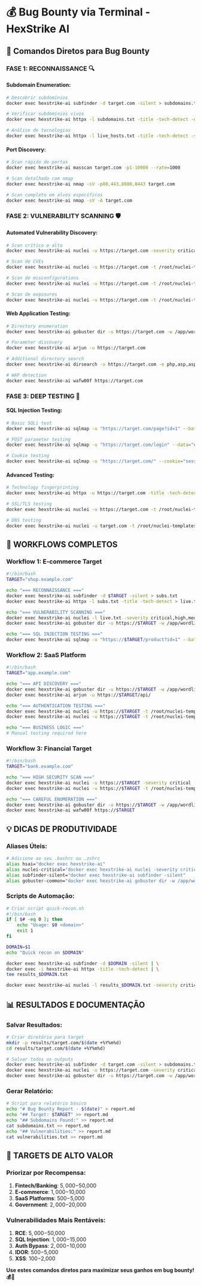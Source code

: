 # 💰 Bug Bounty via Terminal - HexStrike AI

## 🎯 **Comandos Diretos para Bug Bounty**

### **FASE 1: RECONNAISSANCE** 🔍

#### **Subdomain Enumeration:**
```bash
# Descobrir subdomínios
docker exec hexstrike-ai subfinder -d target.com -silent > subdomains.txt

# Verificar subdomínios vivos
docker exec hexstrike-ai httpx -l subdomains.txt -title -tech-detect -o live_hosts.txt

# Análise de tecnologias
docker exec hexstrike-ai httpx -l live_hosts.txt -title -tech-detect -status-code
```

#### **Port Discovery:**
```bash
# Scan rápido de portas
docker exec hexstrike-ai masscan target.com -p1-10000 --rate=1000

# Scan detalhado com nmap
docker exec hexstrike-ai nmap -sV -p80,443,8080,8443 target.com

# Scan completo em alvos específicos
docker exec hexstrike-ai nmap -sV -A target.com
```

### **FASE 2: VULNERABILITY SCANNING** 🛡️

#### **Automated Vulnerability Discovery:**
```bash
# Scan crítico e alto
docker exec hexstrike-ai nuclei -u https://target.com -severity critical,high

# Scan de CVEs
docker exec hexstrike-ai nuclei -u https://target.com -t /root/nuclei-templates/cves/

# Scan de misconfigurations
docker exec hexstrike-ai nuclei -u https://target.com -t /root/nuclei-templates/misconfiguration/

# Scan de exposures
docker exec hexstrike-ai nuclei -u https://target.com -t /root/nuclei-templates/exposures/
```

#### **Web Application Testing:**
```bash
# Directory enumeration
docker exec hexstrike-ai gobuster dir -u https://target.com -w /app/wordlists/common.txt -x php,asp,aspx,jsp,html

# Parameter discovery
docker exec hexstrike-ai arjun -u https://target.com

# Additional directory search
docker exec hexstrike-ai dirsearch -u https://target.com -e php,asp,aspx,jsp

# WAF detection
docker exec hexstrike-ai wafw00f https://target.com
```

### **FASE 3: DEEP TESTING** 🔬

#### **SQL Injection Testing:**
```bash
# Basic SQLi test
docker exec hexstrike-ai sqlmap -u "https://target.com/page?id=1" --batch --risk=1 --level=1

# POST parameter testing
docker exec hexstrike-ai sqlmap -u "https://target.com/login" --data="username=admin&password=admin" --batch

# Cookie testing
docker exec hexstrike-ai sqlmap -u "https://target.com/" --cookie="sessionid=abc123" --batch
```

#### **Advanced Testing:**
```bash
# Technology fingerprinting
docker exec hexstrike-ai httpx -u https://target.com -title -tech-detect -server -status-code

# SSL/TLS testing
docker exec hexstrike-ai nuclei -u https://target.com -t /root/nuclei-templates/ssl/

# DNS testing
docker exec hexstrike-ai nuclei -u target.com -t /root/nuclei-templates/dns/
```

## 🚀 **WORKFLOWS COMPLETOS**

### **Workflow 1: E-commerce Target**
```bash
#!/bin/bash
TARGET="shop.example.com"

echo "=== RECONNAISSANCE ==="
docker exec hexstrike-ai subfinder -d $TARGET -silent > subs.txt
docker exec hexstrike-ai httpx -l subs.txt -title -tech-detect > live.txt

echo "=== VULNERABILITY SCANNING ==="
docker exec hexstrike-ai nuclei -l live.txt -severity critical,high,medium
docker exec hexstrike-ai gobuster dir -u https://$TARGET -w /app/wordlists/common.txt -x php,html,asp

echo "=== SQL INJECTION TESTING ==="
docker exec hexstrike-ai sqlmap -u "https://$TARGET/product?id=1" --batch --risk=1
```

### **Workflow 2: SaaS Platform**
```bash
#!/bin/bash
TARGET="app.example.com"

echo "=== API DISCOVERY ==="
docker exec hexstrike-ai gobuster dir -u https://$TARGET -w /app/wordlists/common.txt -x json,xml
docker exec hexstrike-ai arjun -u https://$TARGET/api/

echo "=== AUTHENTICATION TESTING ==="
docker exec hexstrike-ai nuclei -u https://$TARGET -t /root/nuclei-templates/misconfiguration/
docker exec hexstrike-ai nuclei -u https://$TARGET -t /root/nuclei-templates/exposures/

echo "=== BUSINESS LOGIC ==="
# Manual testing required here
```

### **Workflow 3: Financial Target**
```bash
#!/bin/bash
TARGET="bank.example.com"

echo "=== HIGH SECURITY SCAN ==="
docker exec hexstrike-ai nuclei -u https://$TARGET -severity critical -t /root/nuclei-templates/cves/
docker exec hexstrike-ai nuclei -u https://$TARGET -t /root/nuclei-templates/ssl/

echo "=== CAREFUL ENUMERATION ==="
docker exec hexstrike-ai gobuster dir -u https://$TARGET -w /app/wordlists/common.txt -q -t 10
docker exec hexstrike-ai wafw00f https://$TARGET
```

## 💡 **DICAS DE PRODUTIVIDADE**

### **Aliases Úteis:**
```bash
# Adicione ao seu .bashrc ou .zshrc
alias hsai="docker exec hexstrike-ai"
alias nuclei-critical="docker exec hexstrike-ai nuclei -severity critical,high"
alias subfinder-silent="docker exec hexstrike-ai subfinder -silent"
alias gobuster-common="docker exec hexstrike-ai gobuster dir -w /app/wordlists/common.txt"
```

### **Scripts de Automação:**
```bash
# Criar script quick-recon.sh
#!/bin/bash
if [ $# -eq 0 ]; then
    echo "Usage: $0 <domain>"
    exit 1
fi

DOMAIN=$1
echo "Quick recon on $DOMAIN"

docker exec hexstrike-ai subfinder -d $DOMAIN -silent | \
docker exec -i hexstrike-ai httpx -title -tech-detect | \
tee results_$DOMAIN.txt

docker exec hexstrike-ai nuclei -l results_$DOMAIN.txt -severity critical,high
```

## 📊 **RESULTADOS E DOCUMENTAÇÃO**

### **Salvar Resultados:**
```bash
# Criar diretório para target
mkdir -p results/target.com/$(date +%Y%m%d)
cd results/target.com/$(date +%Y%m%d)

# Salvar todos os outputs
docker exec hexstrike-ai subfinder -d target.com -silent > subdomains.txt
docker exec hexstrike-ai nuclei -u https://target.com -severity critical,high -o vulnerabilities.txt
docker exec hexstrike-ai gobuster dir -u https://target.com -w /app/wordlists/common.txt -o directories.txt
```

### **Gerar Relatório:**
```bash
# Script para relatório básico
echo "# Bug Bounty Report - $(date)" > report.md
echo "## Target: $TARGET" >> report.md
echo "## Subdomains Found:" >> report.md
cat subdomains.txt >> report.md
echo "## Vulnerabilities:" >> report.md
cat vulnerabilities.txt >> report.md
```

## 🎯 **TARGETS DE ALTO VALOR**

### **Priorizar por Recompensa:**
1. **Fintech/Banking**: $5,000-$50,000
2. **E-commerce**: $1,000-$10,000  
3. **SaaS Platforms**: $500-$5,000
4. **Government**: $2,000-$20,000

### **Vulnerabilidades Mais Rentáveis:**
1. **RCE**: $5,000-$50,000
2. **SQL Injection**: $1,000-$15,000
3. **Auth Bypass**: $2,000-$10,000
4. **IDOR**: $500-$5,000
5. **XSS**: $100-$2,000

**Use estes comandos diretos para maximizar seus ganhos em bug bounty! 💰🚀**